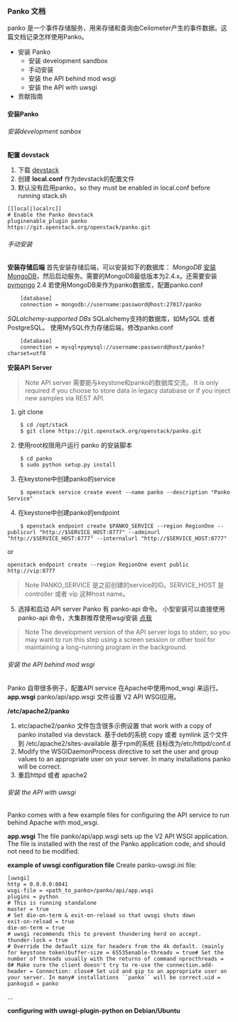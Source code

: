 ### Panko 文档
panko 是一个事件存储服务，用来存储和查询由Ceilometer产生的事件数据。这篇文档记录怎样使用Panko。
- 安装 Panko
    - 安装 development sandbox
    - 手动安装
    - 安装 the API behind mod wsgi
    - 安装 the API with uwsgi
- 贡献指南

#### 安装Panko
###### 安装development sanbox
**配置 devstack**
1. 下载 [devstack](https://docs.openstack.org/devstack/latest/)
2. 创建 **local.conf** 作为devstack的配置文件
3. 默认没有启用panko，so they must be enabled in local.conf before running stack.sh
```
[[local|localrc]]
# Enable the Panko devstack
pluginenable_plugin panko https://git.openstack.org/openstack/panko.git
```

###### 手动安装
**安装存储后端**
首先安装存储后端，可以安装如下的数据库：
*MongoDB*
[安装MongoDB](www.mongodb.org)，然后启动服务。需要的MongoDB最低版本为2.4.x。还需要安装 [pymongo](https://pypi.org/project/pymongo/) 2.4
若使用MongoDB来作为panko数据库，配置panko.conf
```
    [database]
    connection = mongodb://username:password@host:27017/panko
```

*SQLalchemy-supported DBs*
SQLalchemy支持的数据库，如MySQL 或者 PostgreSQL。
使用MySQL作为存储后端，修改panko.conf
```
    [database]
    connection = mysql+pymysql://username:password@host/panko?charset=utf8
```

**安装API Server**
> Note
> API server 需要能与keystone和panko的数据库交流。
> It is only required if you choose to store data in legacy database or if you inject new samples via REST API.

1. git clone 
```
    $ cd /opt/stack
    $ git clone https://git.openstack.org/openstack/panko.git
```
2. 使用root权限用户运行 panko 的安装脚本
```
    $ cd panko
    $ sudo python setup.py install
```
3. 在keystone中创建panko的service
```
    $ openstack service create event --name panko --description "Panko Service"
```
4. 在keystone中创建panko的endpoint
```
    $ openstack endpoint create $PANKO_SERVICE --region RegionOne --publicurl "http://$SERVICE_HOST:8777" --adminurl "http://$SERVICE_HOST:8777" --internalurl "http://$SERVICE_HOST:8777"
```
or 
```
openstack endpoint create --region RegionOne event public http://vip:8777
```
> Note
> PANKO_SERVICE 是之前创建的service的ID。SERVICE_HOST 是controller 或者 vip 这种host name。

5. 选择和启动 API server
Panko 有 panko-api 命令。
小型安装可以直接使用 panko-api 命令，大集群推荐使用wsgi安装 [点我](https://docs.openstack.org/panko/rocky/install/mod_wsgi.html)

> Note
> The development version of the API server logs to stderr, so you may want to run this step using a screen session or other tool for maintaining a long-running program in the background.


###### 安装 the API behind mod wsgi
Panko 自带很多例子，配置API service 在Apache中使用mod_wsgi 来运行。
**app.wsgi**
panko/api/app.wsgi 文件设置 V2 API WSGI应用。

**/etc/apache2/panko**
1. etc/apache2/panko 文件包含很多示例设置 that work with a copy of panko installed via devstack.
   基于deb的系统  copy 或者 symlink 这个文件到 /etc/apache2/sites-available
   基于rpm的系统  目标改为/etc/httpd/conf.d
2. Modify the WSGIDaemonProcess directive to set the user and group values to an appropriate user on your server. In many installations panko will be correct.
3. 重启httpd 或者 apache2

###### 安装 the API with uwsgi

Panko comes with a few example files for configuring the API service to run behind Apache with mod_wsgi.

**app.wsgi**
The file panko/api/app.wsgi sets up the V2 API WSGI application. The file is installed with the rest of the Panko application code, and should not need to be modified.

**example of uwsgi configuration file**
Create panko-uwsgi.ini file:
```
[uwsgi]
http = 0.0.0.0:8041
wsgi-file = <path_to_panko>/panko/api/app.wsgi
plugins = python
# This is running standalone
master = true
# Set die-on-term & exit-on-reload so that uwsgi shuts down
exit-on-reload = true
die-on-term = true
# uwsgi recommends this to prevent thundering herd on accept.
thunder-lock = true
# Override the default size for headers from the 4k default. (mainly for keystone token)buffer-size = 65535enable-threads = true# Set the number of threads usually with the returns of command nprocthreads = 8# Make sure the client doesn't try to re-use the connection.add-header = Connection: close# Set uid and gip to an appropriate user on your server. In many# installations ``panko`` will be correct.uid = pankogid = panko
```
...

**configuring with uwsgi-plugin-python on Debian/Ubuntu**
